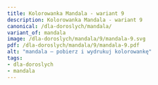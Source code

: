 ```yaml
---
title: Kolorowanka Mandala - wariant 9
description: Kolorowanka Mandala - wariant 9
canonical: /dla-doroslych/mandala/
variant_of: mandala
image: /dla-doroslych/mandala/9/mandala-9.svg
pdf: /dla-doroslych/mandala/9/mandala-9.pdf
alt: "mandala – pobierz i wydrukuj kolorowankę"
tags:
- dla-doroslych
- mandala
---
```

